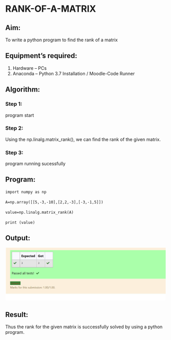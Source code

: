 # RANK-OF-A-MATRIX
## Aim:
To write a python program to find the rank of a matrix
## Equipment’s required:
1. 	Hardware – PCs
2. 	Anaconda – Python 3.7 Installation / Moodle-Code Runner
## Algorithm:
### Step 1:
 program start
### Step 2:
 Using the np.linalg.matrix_rank(), we can find the rank of the given matrix.
### Step 3:
program running sucessfully 
## Program:
~~~
import numpy as np 

A=np.array([[5,-3,-10],[2,2,-3],[-3,-1,5]])

value=np.linalg.matrix_rank(A)

print (value)

~~~
## Output:
![output](outr.png.jpg)

## Result:
Thus the rank for the given matrix is successfully solved by  using a python program.

